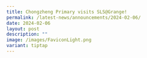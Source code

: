 ```yaml
---
title: Chongzheng Primary visits SLS@Grange!
permalink: /latest-news/announcements/2024-02-06/
date: 2024-02-06
layout: post
description: ""
image: /images/FaviconLight.png
variant: tiptap
---
```

